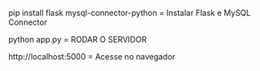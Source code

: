 pip install flask mysql-connector-python =  Instalar Flask e MySQL Connector

python app.py =  RODAR O SERVIDOR

 http://localhost:5000 = Acesse no navegador

